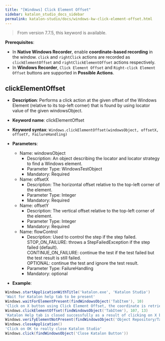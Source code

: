 ```yaml
---
title: "[Windows] Click Element Offset"
sidebar: katalon_studio_docs_sidebar
permalink: katalon-studio/docs/windows-kw-click-element-offset.html
---
```


> From version 7.7.5, this keyword is available.

**Prerequisites**: 

* In **Native Windows Recorder**, enable **coordinate-based recording** in the window. `click` and `rightClick` actions are recorded as `clickElementOffset` and `rightClickElementOffset` actions respectively.
* In **Windows Recorder**, `Click Element Offset` and `Right-click Element Offset` buttons are supported in **Possible Actions**. 

## clickElementOffset

* **Description**: Performs a click action at the given offset of the Windows Element (relative to its top-left corner) that is found by using locator value of the given windowsObject.
* **Keyword name**: clickElementOffset
* **Keyword syntax**: `Windows.clickElementOffset(windowsObject, offsetX, offsetY, FailureHandling)`
* **Parameters**:
  * Name: windowsObject
    * Description: An object describing the locator and locator strategy to find a Windows element.
    * Parameter Type: WindowsTestObject
    * Mandatory: Required
  * Name: offsetX
    * Description: The horizontal offset relative to the top-left corner of the element.
    * Parameter Type: Integer
    * Mandatory: Required
  * Name: offsetY
    * Description: The vertical offset relative to the top-left corner of the element.
    * Parameter Type: Integer
    * Mandatory: Required
  * Name: flowControl
    * Description: Used to control the step if the step failed.\
        STOP_ON_FAILURE: throws a StepFailedException if the step failed (default).\
        CONTINUE_ON_FAILURE: continue the test if the test failed but the test result is still failed.\
        OPTIONAL: continue the test and ignore the test result.
    * Parameter Type: FailureHandling
    * Mandatory: optional

* **Example**:

``` groovy
Windows.startApplicationWithTitle('katalon.exe', 'Katalon Studio')
'Wait for Katalon help tab to be present'
Windows.waitForElementPresent(findWindowsObject('TabItem'), 10)
'Click on X button using Click Element Offset, the coordinate is retrieved by cropping the tab and use https://www.mobilefish.com/services/record_mouse_coordinates/record_mouse_coordinates.php to extract the coordinates.'
Windows.clickElementOffset(findWindowsObject('TabItem'), 107, 13)
'Katalon Help tab is closed successfully as a result of clicking on X button'
Windows.verifyElementNotPresent(findWindowsObject('Object Repository/TabItem'), 5)
Windows.closeApplication()
'Click on OK to really close Katalon Studio'
Windows.click(findWindowsObject('Close Katalon Button'))
```
